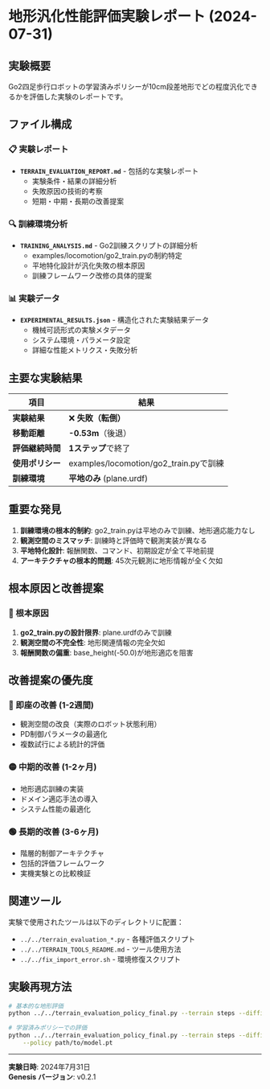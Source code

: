 # 地形汎化性能評価実験レポート (2024-07-31)

## 実験概要

Go2四足歩行ロボットの学習済みポリシーが10cm段差地形でどの程度汎化できるかを評価した実験のレポートです。

## ファイル構成

### 📋 実験レポート
- **`TERRAIN_EVALUATION_REPORT.md`** - 包括的な実験レポート
  - 実験条件・結果の詳細分析
  - 失敗原因の技術的考察  
  - 短期・中期・長期の改善提案

### 🔍 訓練環境分析
- **`TRAINING_ANALYSIS.md`** - Go2訓練スクリプトの詳細分析
  - examples/locomotion/go2_train.pyの制約特定
  - 平地特化設計が汎化失敗の根本原因
  - 訓練フレームワーク改修の具体的提案

### 📊 実験データ
- **`EXPERIMENTAL_RESULTS.json`** - 構造化された実験結果データ
  - 機械可読形式の実験メタデータ
  - システム環境・パラメータ設定
  - 詳細な性能メトリクス・失敗分析

## 主要な実験結果

| 項目 | 結果 |
|------|------|
| **実験結果** | ❌ **失敗（転倒）** |
| **移動距離** | **-0.53m**（後退） |
| **評価継続時間** | **1ステップ**で終了 |
| **使用ポリシー** | examples/locomotion/go2_train.pyで訓練 |
| **訓練環境** | **平地のみ** (plane.urdf) |

## 重要な発見

1. **訓練環境の根本的制約**: go2_train.pyは平地のみで訓練、地形適応能力なし 
2. **観測空間のミスマッチ**: 訓練時と評価時で観測実装が異なる
3. **平地特化設計**: 報酬関数、コマンド、初期設定が全て平地前提
4. **アーキテクチャの根本的問題**: 45次元観測に地形情報が全く欠如

## 根本原因と改善提案

### 🔴 根本原因
1. **go2_train.pyの設計限界**: plane.urdfのみで訓練
2. **観測空間の不完全性**: 地形関連情報の完全欠如
3. **報酬関数の偏重**: base_height(-50.0)が地形適応を阻害

## 改善提案の優先度

### 🔴 即座の改善 (1-2週間)
- 観測空間の改良（実際のロボット状態利用）
- PD制御パラメータの最適化
- 複数試行による統計的評価

### 🟡 中期的改善 (1-2ヶ月) 
- 地形適応訓練の実装
- ドメイン適応手法の導入
- システム性能の最適化

### 🟢 長期的改善 (3-6ヶ月)
- 階層的制御アーキテクチャ
- 包括的評価フレームワーク
- 実機実験との比較検証

## 関連ツール

実験で使用されたツールは以下のディレクトリに配置：
- `../../terrain_evaluation_*.py` - 各種評価スクリプト  
- `../../TERRAIN_TOOLS_README.md` - ツール使用方法
- `../../fix_import_error.sh` - 環境修復スクリプト

## 実験再現方法

```bash
# 基本的な地形評価
python ../../terrain_evaluation_policy_final.py --terrain steps --difficulty 2

# 学習済みポリシーでの評価
python ../../terrain_evaluation_policy_final.py --terrain steps --difficulty 2 \
    --policy path/to/model.pt
```

---

**実験日時**: 2024年7月31日  
**Genesis バージョン**: v0.2.1
